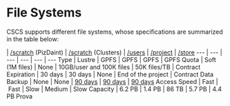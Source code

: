# File Systems

CSCS supports different file systems, whose specifications are summarized in the table below:
	
 | [/scratch](scratch) (PizDaint) | [/scratch](scratch) (Clusters) | [/users](users) | [/project](project) | [/store](store)
 --- | --- | --- | --- | --- | --- 
Type | Lustre | GPFS | GPFS | GPFS | GPFS
Quota |	Soft (1M files) | None | 10GB/user and 100K files | 50K files/TB | Contract
Expiration | 30 days | 30 days | None | End of the project | Contract
Data Backup | None | None | [90 days](../data_backup) | [90 days](../data_backup) | [90 days](../data_backup)
Access Speed | Fast | Fast | Slow  | Medium | Slow
Capacity | 6.2 PB | 1.4 PB | 86 TB | 5.7 PB | 4.4 PB
Prova
